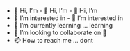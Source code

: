 - 👋 Hi, I’m - 👋 Hi, I’m - 👋 Hi, I’m 
- 👀 I’m interested in - 👀 I’m interested in
- 🌱 I’m currently learning ... learning
- 💞️ I’m looking to collaborate on 💞️
- 📫 How to reach me ... dont

<!---
UsernameUser1/UsernameUser1 is a ✨ special ✨ repository because its `README.md` (this file) appears on your GitHub profile.
You can click the Preview link to take a look at your changes.
--->
